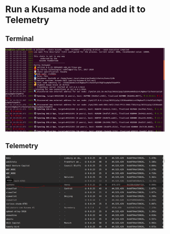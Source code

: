 # Run a Kusama node and add it to Telemetry

## Terminal

![alt](terminal.png?raw=true)

## Telemetry

![alt](telemetry.png?raw=true)
